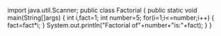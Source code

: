 import java.util.Scanner;
public class Factorial
 { 
  public static void main(String[]args)
  {
   int i,fact=1;
   int number=5;
   for(i=1;i<=number;i++)
   {
      fact=fact*i;
    }
    System.out.println("Factorial of"+number+"is:"+fact);
   }
  }
